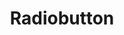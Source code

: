 ---
layout: component.njk
tags: 
    - legacy_components_de
key: radiobutton-legacy_de
title: Radiobutton
parent: legacy_components_de
image: legacy/overview/radiobutton.webp
keywords: 
order: 200
---
